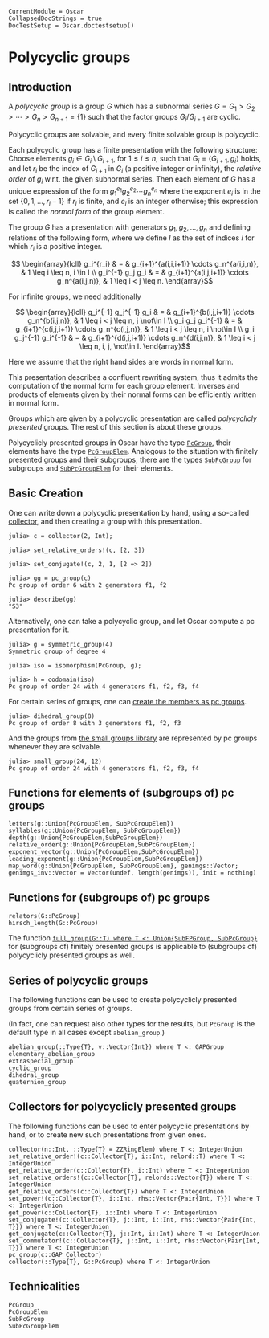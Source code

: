```@meta
CurrentModule = Oscar
CollapsedDocStrings = true
DocTestSetup = Oscar.doctestsetup()
```

# Polycyclic groups

## Introduction

A *polycyclic group* is a group $G$ which has a subnormal series
$G = G_1 > G_2 > \cdots > G_n > G_{n+1} = \{ 1 \}$
such that the factor groups $G_i/G_{i+1}$ are cyclic.

Polycyclic groups are solvable, and every finite solvable group is polycyclic.

Each polycyclic group has a finite presentation with the following structure:
Choose elements $g_i \in G_i \setminus G_{i+1}$, for $1 \leq i \leq n$,
such that $G_i = \langle G_{i+1}, g_i \rangle$ holds,
and let $r_i$ be the index of $G_{i+1}$ in $G_i$ (a positive integer or
infinity), the *relative order* of $g_i$ w.r.t. the given subnormal series.
Then each element of $G$ has a unique expression of the form
$g_1^{e_1} g_2^{e_2} \cdots g_n^{e_n}$ where the exponent $e_i$ is in
the set $\{ 0, 1, \ldots, r_i-1 \}$ if $r_i$ is finite, and $e_i$ is an
integer otherwise; this expression is called the *normal form*
of the group element.

The group $G$ has a presentation with generators $g_1, g_2, \ldots, g_n$
and defining relations of the following form,
where we define $I$ as the set of indices $i$ for which $r_i$ is a positive integer.

```math
   \begin{array}{lcll}
      g_i^{r_i} & = & g_{i+1}^{a(i,i,i+1)} \cdots g_n^{a(i,i,n)}, &
         1 \leq i \leq n, i \in I \\
      g_i^{-1} g_j g_i & = & g_{i+1}^{a(i,j,i+1)} \cdots g_n^{a(i,j,n)}, &
         1 \leq i < j \leq n.
   \end{array}
```

For infinite groups, we need additionally

```math
   \begin{array}{lcll}
      g_i^{-1} g_j^{-1} g_i & = & g_{i+1}^{b(i,j,i+1)} \cdots g_n^{b(i,j,n)}, &
         1 \leq i < j \leq n, j \not\in I \\
      g_i g_j g_i^{-1} & = & g_{i+1}^{c(i,j,i+1)} \cdots g_n^{c(i,j,n)}, &
         1 \leq i < j \leq n, i \not\in I \\
      g_i g_j^{-1} g_i^{-1} & = & g_{i+1}^{d(i,j,i+1)} \cdots g_n^{d(i,j,n)}, &
         1 \leq i < j \leq n, i, j, \not\in I.
   \end{array}
```

Here we assume that the right hand sides are words in normal form.

This presentation describes a confluent rewriting system,
thus it admits the computation of the normal form for each group element.
Inverses and products of elements given by their normal forms
can be efficiently written in normal form.

Groups which are given by a polycyclic presentation are called
*polycyclicly presented* groups.
The rest of this section is about these groups.

Polycyclicly presented groups in Oscar have the type [`PcGroup`](@ref),
their elements have the type [`PcGroupElem`](@ref).
Analogous to the situation with finitely presented groups and their subgroups,
there are the types [`SubPcGroup`](@ref) for subgroups
and [`SubPcGroupElem`](@ref) for their elements.

## Basic Creation

One can write down a polycyclic presentation by hand, using a so-called
[collector](@ref "Collectors for polycyclicly presented groups"),
and then creating a group with this presentation.

```jldoctest
julia> c = collector(2, Int);

julia> set_relative_orders!(c, [2, 3])

julia> set_conjugate!(c, 2, 1, [2 => 2])

julia> gg = pc_group(c)
Pc group of order 6 with 2 generators f1, f2

julia> describe(gg)
"S3"
```

Alternatively, one can take a polycyclic group,
and let Oscar compute a pc presentation for it.

```jldoctest
julia> g = symmetric_group(4)
Symmetric group of degree 4

julia> iso = isomorphism(PcGroup, g);

julia> h = codomain(iso)
Pc group of order 24 with 4 generators f1, f2, f3, f4
```

For certain series of groups, one can
[create the members as pc groups](@ref "Series of polycyclic groups").

```jldoctest
julia> dihedral_group(8)
Pc group of order 8 with 3 generators f1, f2, f3
```

And the groups from [the small groups library](@ref "Groups of small order")
are represented by pc groups whenever they are solvable.

```jldoctest
julia> small_group(24, 12)
Pc group of order 24 with 4 generators f1, f2, f3, f4
```

## Functions for elements of (subgroups of) pc groups

```@docs
letters(g::Union{PcGroupElem, SubPcGroupElem})
syllables(g::Union{PcGroupElem, SubPcGroupElem})
depth(g::Union{PcGroupElem,SubPcGroupElem})
relative_order(g::Union{PcGroupElem,SubPcGroupElem})
exponent_vector(g::Union{PcGroupElem,SubPcGroupElem})
leading_exponent(g::Union{PcGroupElem,SubPcGroupElem})
map_word(g::Union{PcGroupElem, SubPcGroupElem}, genimgs::Vector; genimgs_inv::Vector = Vector(undef, length(genimgs)), init = nothing)
```

## Functions for (subgroups of) pc groups

```@docs
relators(G::PcGroup)
hirsch_length(G::PcGroup)
```

The function
[`full_group(G::T) where T <: Union{SubFPGroup, SubPcGroup}`](@ref)
for (subgroups of) finitely presented groups is applicable to
(subgroups of) polycyclicly presented groups as well.

## Series of polycyclic groups

The following functions can be used to create polycyclicly presented groups
from certain series of groups.

(In fact, one can request also other types for the results,
but `PcGroup` is the default type in all cases except `abelian_group`.)

```@docs
abelian_group(::Type{T}, v::Vector{Int}) where T <: GAPGroup
elementary_abelian_group
extraspecial_group
cyclic_group
dihedral_group
quaternion_group
```

## Collectors for polycyclicly presented groups

The following functions can be used to enter polycyclic presentations
by hand, or to create new such presentations from given ones.

```@docs
collector(n::Int, ::Type{T} = ZZRingElem) where T <: IntegerUnion
set_relative_order!(c::Collector{T}, i::Int, relord::T) where T <: IntegerUnion
get_relative_order(c::Collector{T}, i::Int) where T <: IntegerUnion
set_relative_orders!(c::Collector{T}, relords::Vector{T}) where T <: IntegerUnion
get_relative_orders(c::Collector{T}) where T <: IntegerUnion
set_power!(c::Collector{T}, i::Int, rhs::Vector{Pair{Int, T}}) where T <: IntegerUnion
get_power(c::Collector{T}, i::Int) where T <: IntegerUnion
set_conjugate!(c::Collector{T}, j::Int, i::Int, rhs::Vector{Pair{Int, T}}) where T <: IntegerUnion
get_conjugate(c::Collector{T}, j::Int, i::Int) where T <: IntegerUnion
set_commutator!(c::Collector{T}, j::Int, i::Int, rhs::Vector{Pair{Int, T}}) where T <: IntegerUnion
pc_group(c::GAP_Collector)
collector(::Type{T}, G::PcGroup) where T <: IntegerUnion
```

## Technicalities

```@docs
PcGroup
PcGroupElem
SubPcGroup
SubPcGroupElem
```
